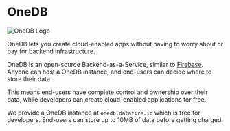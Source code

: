 # OneDB

![OneDB Logo](assets/img/Logo.png)

OneDB lets you create cloud-enabled apps without having to worry about or pay for backend
infrastructure.

OneDB is an open-source Backend-as-a-Service, similar to [Firebase](https://firebase.google.com/).
Anyone can host a OneDB instance, and end-users can decide where to store their data.

This means end-users have complete control and ownership over their data, while developers can
create cloud-enabled applications for free.

We provide a OneDB instance at `onedb.datafire.io` which is free for developers. End-users can
store up to 10MB of data before getting charged.


